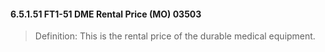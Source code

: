 #### 6.5.1.51 FT1-51 DME Rental Price (MO) 03503

> Definition: This is the rental price of the durable medical equipment.
